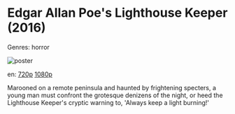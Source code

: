 # Edgar Allan Poe's Lighthouse Keeper (2016)

Genres: horror

![poster](http://image.tmdb.org/t/p/w500/7vqEQeH8PQmFoltcs0265ofXwrw.jpg)

en:
  [720p](magnet:?xt=urn:btih:B37C0CC1FA872A57FCA413C69A2779BE27B68F02&tr=udp://glotorrents.pw:6969/announce&tr=udp://tracker.opentrackr.org:1337/announce&tr=udp://torrent.gresille.org:80/announce&tr=udp://tracker.openbittorrent.com:80&tr=udp://tracker.coppersurfer.tk:6969&tr=udp://tracker.leechers-paradise.org:6969&tr=udp://p4p.arenabg.ch:1337&tr=udp://tracker.internetwarriors.net:1337)
  [1080p](magnet:?xt=urn:btih:30590C1075130AACAC7E636B40B611DF6E465AFD&tr=udp://glotorrents.pw:6969/announce&tr=udp://tracker.opentrackr.org:1337/announce&tr=udp://torrent.gresille.org:80/announce&tr=udp://tracker.openbittorrent.com:80&tr=udp://tracker.coppersurfer.tk:6969&tr=udp://tracker.leechers-paradise.org:6969&tr=udp://p4p.arenabg.ch:1337&tr=udp://tracker.internetwarriors.net:1337)
  


Marooned on a remote peninsula and haunted by frightening specters, a young man must confront the grotesque denizens of the night, or heed the Lighthouse Keeper's cryptic warning to, 'Always keep a light burning!'
